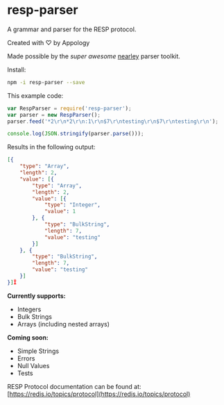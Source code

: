 # resp-parser
A grammar and parser for the RESP protocol.

Created with ♡ by Appology

Made possible by the *super awesome* [nearley](https://nearley.js.org/) parser toolkit.

Install:
```bash
npm -i resp-parser --save
```

This example code:
```javascript
var RespParser = require('resp-parser');
var parser = new RespParser();
parser.feed('*2\r\n*2\r\n:1\r\n$7\r\ntesting\r\n$7\r\ntesting\r\n');

console.log(JSON.stringify(parser.parse()));
```

Results in the following output:
```json
[{
    "type": "Array",
    "length": 2,
    "value": [{
        "type": "Array",
        "length": 2,
        "value": [{
            "type": "Integer",
            "value": 1
        }, {
            "type": "BulkString",
            "length": 7,
            "value": "testing"
        }]
    }, {
        "type": "BulkString",
        "length": 7,
        "value": "testing"
    }]
}]Ï
```

**Currently supports:**
- Integers
- Bulk Strings
- Arrays (including nested arrays)

**Coming soon:**
- Simple Strings
- Errors
- Null Values
- Tests

RESP Protocol documentation can be found at:
[https://redis.io/topics/protocol](https://redis.io/topics/protocol)
